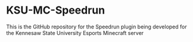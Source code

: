 # KSU-MC-Speedrun
This is the GitHub repository for the Speedrun plugin being developed for the Kennesaw State University Esports Minecraft server
